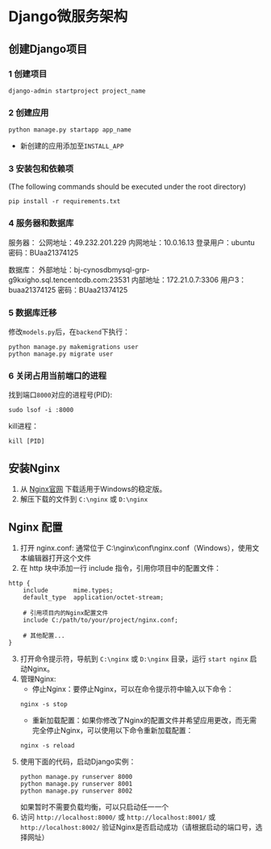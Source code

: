 # Django微服务架构
## 创建Django项目
### 1 创建项目
`django-admin startproject project_name`

### 2 创建应用
`python manage.py startapp app_name`
* 新创建的应用添加至`INSTALL_APP`


### 3 安装包和依赖项
(The following commands should be executed under the root directory)
```
pip install -r requirements.txt
```

### 4 服务器和数据库
服务器：
公网地址：49.232.201.229
内网地址：10.0.16.13
登录用户：ubuntu
密码：BUaa21374125

数据库：
外部地址：bj-cynosdbmysql-grp-g9kxigho.sql.tencentcdb.com:23531
内部地址：172.21.0.7:3306
用户3：buaa21374125
密码：BUaa21374125

### 5 数据库迁移
修改`models.py`后，在`backend`下执行：
```
python manage.py makemigrations user
python manage.py migrate user
```

### 6 关闭占用当前端口的进程
找到端口`8000`对应的进程号(PID):
```
sudo lsof -i :8000
```
kill进程：
```
kill [PID]
```

## 安装Nginx

1. 从 [Nginx官网](http://nginx.org/en/download.html) 下载适用于Windows的稳定版。
2. 解压下载的文件到 `C:\nginx` 或 `D:\nginx`

## Nginx 配置

1. 打开 nginx.conf:
通常位于 C:\nginx\conf\nginx.conf（Windows），使用文本编辑器打开这个文件
2. 在 http 块中添加一行 include 指令，引用你项目中的配置文件：
```
http {
    include       mime.types;
    default_type  application/octet-stream;

    # 引用项目内的Nginx配置文件
    include C:/path/to/your/project/nginx.conf;

    # 其他配置...
}
```
3. 打开命令提示符，导航到 `C:\nginx` 或 `D:\nginx` 目录，运行 `start nginx` 启动Nginx。
4. 管理Nginx:
   - 停止Nginx：要停止Nginx，可以在命令提示符中输入以下命令：
    ```
    nginx -s stop
    ```
    - 重新加载配置：如果你修改了Nginx的配置文件并希望应用更改，而无需完全停止Nginx，可以使用以下命令重新加载配置：
    ```
    nginx -s reload
    ```
5. 使用下面的代码，启动Django实例：
    ```
    python manage.py runserver 8000
    python manage.py runserver 8001
    python manage.py runserver 8002
    ```
    如果暂时不需要负载均衡，可以只启动任一一个
6. 访问 `http://localhost:8000/` 或 `http://localhost:8001/` 或 `http://localhost:8002/` 验证Nginx是否启动成功（请根据启动的端口号，选择网址）